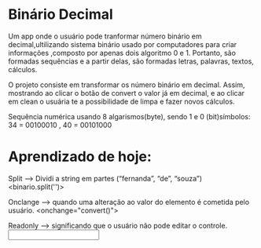 # Binário Decimal
Um app onde o usuário pode tranformar número binário em decimal,ultilizando sistema binário usado por computadores para criar informações ,composto por apenas dois algoritmo 0 e 1. Portanto, são formadas sequências e a partir delas, são formadas letras, palavras, textos, cálculos.

O projeto consiste em transformar os número binário em decimal. Assim, mostrando ao clicar o botão de convert o valor já em decimal, e ao clicar em clean o usuária te a possibilidade de limpa  e fazer novos cálculos.

Sequência numérica usando 8 algarismos(byte), sendo 1 e 0 (bit)símbolos:
               34 = 00100010     ,                   40 = 00101000


# Aprendizado de hoje:


Split —> Dividi a string em partes (“fernanda”, “de”, “souza”)
<binario.split('')>

Onclange —> quando uma alteração ao valor do elemento é cometida pelo usuário.
<onchange="convert()">

Readonly —> significando que o usuário não pode editar o controle.
<input type="text" id="decimal"  readonly>



 
